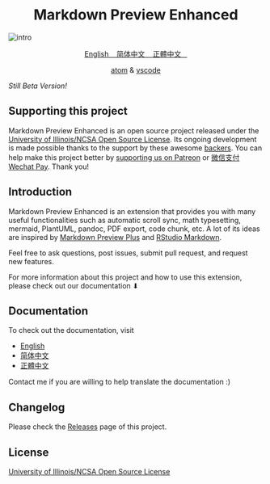 <h1 align="center"> Markdown Preview Enhanced </h1>

![intro](https://user-images.githubusercontent.com/1908863/28227953-eb6eefa4-68a1-11e7-8769-96ea83facf3b.png)

<p align="center">
<a href="https://shd101wyy.github.io/markdown-preview-enhanced/#/"> English &nbsp;&nbsp; </a>  
<a href="https://shd101wyy.github.io/markdown-preview-enhanced/#/zh-cn/"> 简体中文 &nbsp;&nbsp; </a>  
<a href="https://shd101wyy.github.io/markdown-preview-enhanced/#/zh-tw/"> 正體中文 &nbsp;&nbsp; </a> <br>
</p>

<p align="center">
<a href="https://atom.io/packages/markdown-preview-enhanced">atom</a>
&
<a href="https://marketplace.visualstudio.com/items?itemName=shd101wyy.markdown-preview-enhanced">vscode</a>
</p>

*Still Beta Version!*      

## Supporting this project
Markdown Preview Enhanced is an open source project released under the [University of Illinois/NCSA Open Source License](LICENSE.md). Its ongoing development is made possible thanks to the support by these awesome [backers](https://shd101wyy.github.io/markdown-preview-enhanced/#/backers). You can help make this project better by [supporting us on Patreon](https://www.patreon.com/shd101wyy) or [微信支付 Wechat Pay](https://shd101wyy.github.io/markdown-preview-enhanced/#/wechat). Thank you!  

## Introduction  
Markdown Preview Enhanced is an extension that provides you with many useful functionalities such as automatic scroll sync, math typesetting, mermaid, PlantUML, pandoc, PDF export, code chunk, etc. A lot of its ideas are inspired by [Markdown Preview Plus](https://github.com/atom-community/markdown-preview-plus) and [RStudio Markdown](http://rmarkdown.rstudio.com/).  

Feel free to ask questions, post issues, submit pull request, and request new features.

For more information about this project and how to use this extension, please check out our documentation ⬇︎

## Documentation
To check out the documentation, visit
* [English](https://shd101wyy.github.io/markdown-preview-enhanced/#/)  
* [简体中文](https://shd101wyy.github.io/markdown-preview-enhanced/#/zh-cn/)  
* [正體中文](https://shd101wyy.github.io/markdown-preview-enhanced/#/zh-tw/)    

Contact me if you are willing to help translate the documentation :)

## Changelog
Please check the [Releases](https://github.com/shd101wyy/vscode-markdown-preview-enhanced/releases) page of this project.   

## License
[University of Illinois/NCSA Open Source License](LICENSE.md)  
